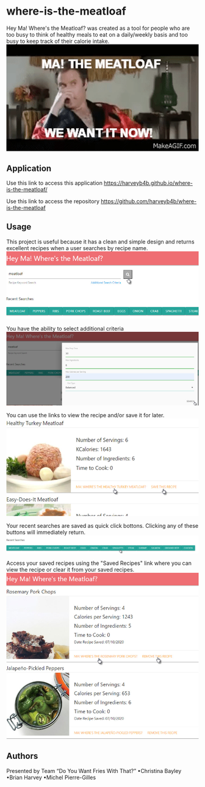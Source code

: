 
# where-is-the-meatloaf

Hey Ma! Where's the Meatloaf? was created as a tool for people who are too busy to think of healthy meals to eat on a daily/weekly basis and too busy to keep track of their calorie intake.
![meatloaf](./assets/meatloaf.png)


## Application

Use this link to access this application 
https://harveyb4b.github.io/where-is-the-meatloaf/

Use this link to access the repository 
https://github.com/harveyb4b/where-is-the-meatloaf


## Usage

This project is useful because it has a clean and simple design and returns excellent recipes  when a user searches by recipe name.
![recipe search keyword](./assets/recipe-search-keyword.jpg)

You have the ability to select additional criteria 
![recipe additional search criteria](./assets/recipe-additional-search-criteria.jpg)

You can use the links to view the recipe and/or save it for later.
![save or view recipe](./assets/save-view-recipe.jpg)

Your recent searches are saved as quick click bottons. Clicking any of these buttons will immediately  return.
![recent searches](./assets/recent-searches.jpg)

Access your saved recipes using the "Saved Recipes" link where you can view the recipe or clear it from your saved recipes.
![saved recipes](./assets/saved-recipes.jpg)


## Authors 
Presented by Team “Do You Want Fries With That?”
•Christina Bayley
•Brian Harvey
•Michel Pierre-Gilles

